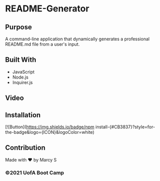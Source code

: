 # README-Generator

## Purpose
A command-line application that dynamically generates a professional README.md file from a user's input.


## Built With
* JavaScript
* Node.js
* Inquirer.js

## Video 

## Installation
[![Button](https://img.shields.io/badge/npm install-{#CB3837}?style=for-the-badge&logo={ICON}&logoColor=white)

## Contribution
Made with ❤️ by Marcy S

### ©️2021 UofA Boot Camp
